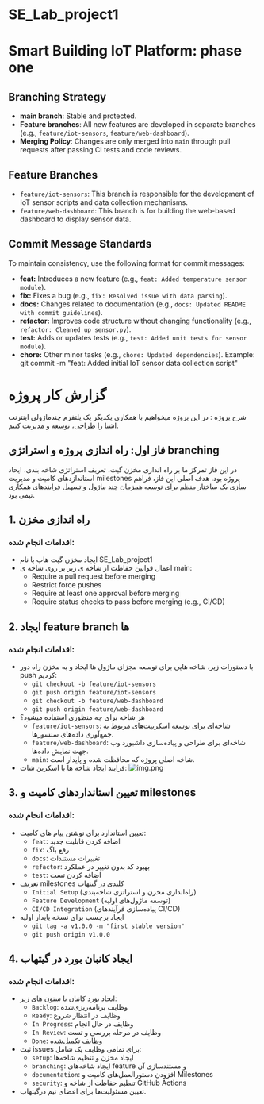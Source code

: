 # SE_Lab_project1
# Smart Building IoT Platform: phase one

## Branching Strategy
- **main branch**: Stable and protected.
- **Feature branches**: All new features are developed in separate branches (e.g., `feature/iot-sensors`, `feature/web-dashboard`).
- **Merging Policy**: Changes are only merged into `main` through pull requests after passing CI tests and code reviews.
## Feature Branches
- `feature/iot-sensors`: This branch is responsible for the development of IoT sensor scripts and data collection mechanisms.
- `feature/web-dashboard`: This branch is for building the web-based dashboard to display sensor data.
## Commit Message Standards
To maintain consistency, use the following format for commit messages:
- **feat:** Introduces a new feature (e.g., `feat: Added temperature sensor module`).
- **fix:** Fixes a bug (e.g., `fix: Resolved issue with data parsing`).
- **docs:** Changes related to documentation (e.g., `docs: Updated README with commit guidelines`).
- **refactor:** Improves code structure without changing functionality (e.g., `refactor: Cleaned up sensor.py`).
- **test:** Adds or updates tests (e.g., `test: Added unit tests for sensor module`).
- **chore:** Other minor tasks (e.g., `chore: Updated dependencies`).
Example: git commit -m "feat: Added initial IoT sensor data collection script"

# گزارش کار پروژه 
شرح پروژه : در این پروژه میخواهیم با همکاری یکدیگر یک پلتفرم چندماژولی اینترنت اشیا را طراحی، توسعه و مدیریت کنیم.
## فاز اول: راه اندازی پروژه و استراتژی branching 
در این فاز تمرکز ما بر راه اندازی مخزن گیت، تعریف استراتژی شاخه بندی، ایحاد استاندازدهای کامیت و مدیریت milestones پروژه بود. هدف اصلی این فاز، فراهم سازی یک ساختار منظم برای توسعه همزمان چند ماژول و تسهیل فرایندهای همکاری تیمی بود.
## 1. راه اندازی مخزن 
### اقدامات انجام شده: 
- ایجاد مخزن گیت هاب با نام SE_Lab_project1
- اعمال قوانین حفاظت از شاخه ی زیر بر روی شاخه ی main:
  - Require a pull request before merging 
  - Restrict force pushes 
  - Require at least one approval before merging 
  - Require status checks to pass before merging (e.g., CI/CD)
## 2. ایجاد feature branch ها 
### اقدامات انجام شده: 
- با دستورات زیر، شاخه هایی برای توسعه مجزای ماژول ها ایجاد و به مخزن راه دور push کردیم:
  - `git checkout -b feature/iot-sensors`
  - `git push origin feature/iot-sensors`
  - `git checkout -b feature/web-dashboard`
  - `git push origin feature/web-dashboard`
- هر شاخه برای چه منظوری استفاده میشود؟
  - `feature/iot-sensors`: شاخه‌ای برای توسعه اسکریپت‌های مربوط به جمع‌آوری داده‌های سنسورها.
  - `feature/web-dashboard`: شاخه‌ای برای طراحی و پیاده‌سازی داشبورد وب جهت نمایش داده‌ها.
  - `main`: شاخه اصلی پروژه که محافظت شده و پایدار است.
- قرایند ایجاد شاخه ها با اسکرین شات:
  ![img.png](img.png)
## 3. تعیین استانداردهای کامیت و milestones 
### اقدامات انحام شده: 
- تعیین استاندارد برای نوشتن پیام های کامیت:
  - `feat`: اضافه کردن قابلیت جدید
  - `fix`: رفع باگ
  - `docs`: تغییرات مستندات
  - `refactor`: بهبود کد بدون تغییر در عملکرد
  - `test`: اضافه کردن تست
- تعریف milestones کلیدی در گیتهاب
  - `Initial Setup` (راه‌اندازی مخزن و استراتژی شاخه‌بندی)
  - `Feature Development` (توسعه ماژول‌های اولیه)
  - `CI/CD Integration` (پیاده‌سازی فرآیندهای CI/CD)
- ایجاد برچسب برای نسخه پایدار اولیه
  - `git tag -a v1.0.0 -m "first stable version"`
  - `git push origin v1.0.0`
## 4. ایجاد کانبان بورد در گیتهاب 
### اقدامات انجام شده: 
- ایجاد بورد کانبان با ستون های زیر:
  - `Backlog`: وظایف برنامه‌ریزی‌شده
  - `Ready`: وظایف در انتظار شروع
  - `In Progress`: وظایف در حال انجام
  - `In Review`: وظایف در مرحله بررسی و تست
  - `Done`: وظایف تکمیل‌شده
- ثبت issues برای تمامی وظایف یک شامل:
  - `setup`: ایجاد مخزن و تنظیم شاخه‌ها
  - `branching`: ایجاد شاخه‌های feature و مستندسازی آن
  - `documentation`: افزودن دستورالعمل‌های کامیت و Milestones
  - `security`: تنظیم حفاظت از شاخه و GitHub Actions
- تعیین مسئولیت‌ها برای اعضای تیم درگیتهاب.